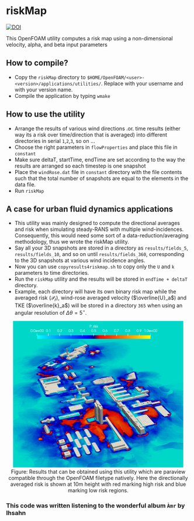 # riskMap
[![DOI](https://zenodo.org/badge/801667473.svg)](https://zenodo.org/doi/10.5281/zenodo.11207889)

This OpenFOAM utility computes a risk map using a non-dimensional velocity, alpha, and beta input parameters 


## How to compile?

- Copy the `riskMap` directory to `$HOME/OpenFOAM/<user>-<version>/applications/utilities/`. Replace <user> with your username and <version> with your version name.
- Compile the application by typing `wmake`

## How to use the utility

- Arrange the results of various wind directions .or. time results (either way its a risk over time/direction that is averaged) into different directories in serial `1`,`2`,`3`, so on ...
- Choose the right parameters in `flowProperties` and place this file in `constant`
- Make sure deltaT, startTime, endTime are set according to the way the results are arranged so each timestep is one snapshot
- Place the `windRose.dat` file in `constant` directory with the file contents such that the total number of snapshots are equal to the elements in the data file.
- Run `riskMap`

## A case for urban fluid dynamics applications

- This utility was mainly designed to compute the directional averages and risk when simulating steady-RANS with multiple wind-incidences. Consequently, this would need some sort of a data-reduction/averaging methodology, thus we wrote the riskMap utility.
- Say all your 3D snapshots are stored in a directory as `results/fields_5`, `results/fields_10`, and so on until `results/fields_360`, corresponding to the 3D snapshots at various wind incidence angles. 
- Now you can use `copyresults4riskmap.sh` to copy only the `U` and `k` parameters to time directories.
- Run the `riskMap` utility and the results will be stored in `endTime + deltaT` directory.
- Example, each directory will have its own binary risk map while the averaged risk ($\mathcal{P}_r$), wind-rose averaged velocity ($\overline{U}_a$) and TKE ($\overline{k}_a$) will be stored in a directory `365` when using an angular resolution of $\Delta \theta = 5^{\circ}$.


<center><img src="riskFoam.png" height=400></center>

<center> 
Figure: Results that can be obtained using this utility which are paraview compatible through the OpenFOAM filetype natively. Here the directionally averaged risk is shown at 10m height with red marking high risk and blue marking low risk regions.
</center>

### This code was written listening to the wonderful album `Àmr` by Ihsahn
